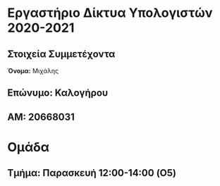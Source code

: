 # Εργαστήριο Δίκτυα Υπολογιστών 2020-2021
## Στοιχεία Συμμετέχοντα

**Όνομα:** Μιχάλης

## Επώνυμο: Καλογήρου

## ΑΜ: 20668031

# Ομάδα

## Τμήμα: Παρασκευή 12:00-14:00 (O5)
